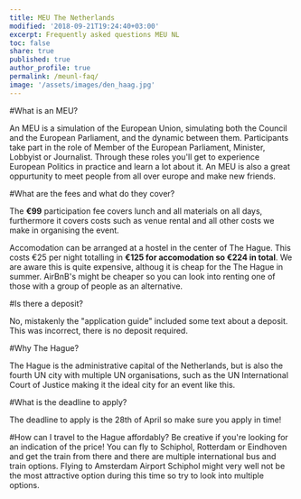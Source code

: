```yaml
---
title: MEU The Netherlands
modified: '2018-09-21T19:24:40+03:00'
excerpt: Frequently asked questions MEU NL
toc: false
share: true
published: true
author_profile: true
permalink: /meunl-faq/
image: '/assets/images/den_haag.jpg'
---
```


#What is an MEU?

An MEU is a simulation of the European Union, simulating both the Council and the European Parliament, and the dynamic between them. Participants take part in the role of Member of the European Parliament, Minister, Lobbyist or Journalist. Through these roles you'll get to experience European Politics in practice and learn a lot about it. An MEU is also a great oppurtunity to meet people from all over europe and make new friends.

#What are the fees and what do they cover?

The **€99** participation fee covers lunch and all materials on all days, furthermore it covers costs such as venue rental and all other costs we make in organising the event.

Accomodation can be arranged at a hostel in the center of The Hague. This costs €25 per night totalling in **€125 for accomodation so €224 in total**. We are aware this is quite expensive, althoug it is cheap for the The Hague in summer. AirBnB's might be cheaper so you can look into renting one of those with a group of people as an alternative.

#Is there a deposit?

No, mistakenly the "application guide" included some text about a deposit. This was incorrect, there is no deposit required.

#Why The Hague?

The Hague is the administrative capital of the Netherlands, but is also the fourth UN city with multiple UN organisations, such as the UN International Court of Justice making it the ideal city for an event like this.

#What is the deadline to apply?

The deadline to apply is the 28th of April so make sure you apply in time!

#How can I travel to the Hague affordably?
Be creative if you're looking for an indication of the price! You can fly to Schiphol, Rotterdam or Eindhoven and get the train from there and there are multiple international bus and train options. Flying to Amsterdam Airport Schiphol might very well not be the most attractive option during this time so try to look into multiple options.
